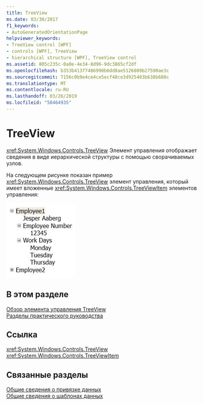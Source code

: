 ```yaml
---
title: TreeView
ms.date: 03/30/2017
f1_keywords:
- AutoGeneratedOrientationPage
helpviewer_keywords:
- TreeView control [WPF]
- controls [WPF], TreeView
- hierarchical structure [WPF], TreeView control
ms.assetid: 805c235c-0a0e-4e34-8d96-9dc3865cf2df
ms.openlocfilehash: b353b413f7486990b6dd8ae5126809b27590ae3c
ms.sourcegitcommit: 7156c0b9e4ce4ce5ecf48ce3d925403b638b680c
ms.translationtype: MT
ms.contentlocale: ru-RU
ms.lasthandoff: 03/26/2019
ms.locfileid: "58464935"
---
```

# <a name="treeview"></a>TreeView
<xref:System.Windows.Controls.TreeView> Элемент управления отображает сведения в виде иерархической структуры с помощью сворачиваемых узлов.  
  
 На следующем рисунке показан пример <xref:System.Windows.Controls.TreeView> элемент управления, который имеет вложенные <xref:System.Windows.Controls.TreeViewItem> элементов управления:  
  
 ![Рисунок, показывающий вложенные элементы управления TreeViewItem.](./media/treeview/nested-treeviewitem-controls.jpg)  
  
## <a name="in-this-section"></a>В этом разделе  
 [Обзор элемента управления TreeView](treeview-overview.md)  
 [Разделы практического руководства](treeview-how-to-topics.md)  
  
## <a name="reference"></a>Ссылка  
 <xref:System.Windows.Controls.TreeView>  
  <xref:System.Windows.Controls.TreeViewItem>  
  
## <a name="related-sections"></a>Связанные разделы  
 [Общие сведения о привязке данных](../data/data-binding-overview.md)  
  [Общие сведения о шаблонах данных](../data/data-templating-overview.md)
